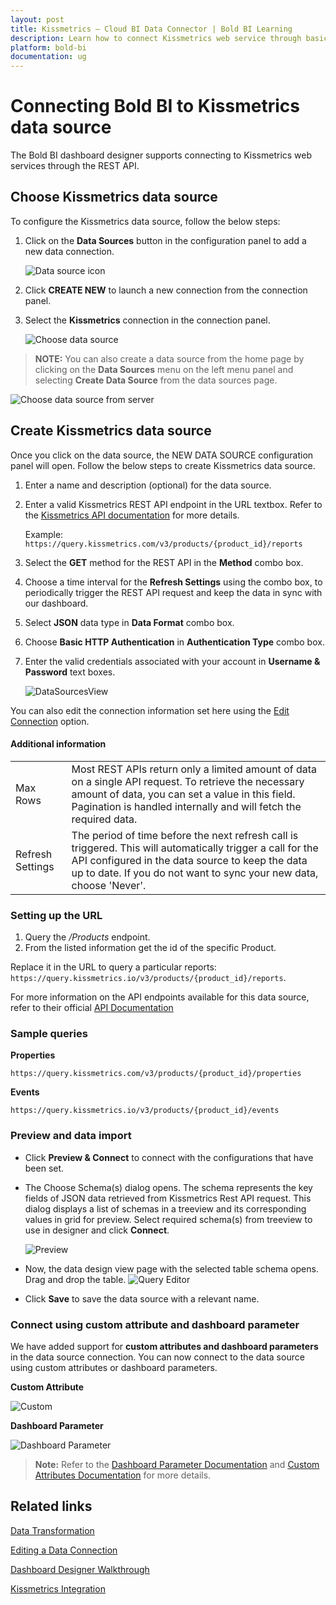 ```yaml
---
layout: post
title: Kissmetrics – Cloud BI Data Connector | Bold BI Learning
description: Learn how to connect Kissmetrics web service through basic http authentication with Bold BI Cloud and create data source.
platform: bold-bi
documentation: ug
---
```


# Connecting Bold BI to Kissmetrics data source
The Bold BI dashboard designer supports connecting to Kissmetrics web services through the REST API.

## Choose Kissmetrics data source

To configure the Kissmetrics data source, follow the below steps:
1. Click on the **Data Sources** button in the configuration panel to add a new data connection.

   ![Data source icon](/static/assets/working-with-datasource/data-connectors/images/common/DataSourcesIcon.png)

2. Click **CREATE NEW** to launch a new connection from the connection panel.
3. Select the **Kissmetrics** connection in the connection panel.

   ![Choose data source](/static/assets/working-with-datasource/data-connectors/images/kissmetrics/ChooseDS.png)

> **NOTE:**  You can also create a data source from the home page by clicking on the **Data Sources** menu on the left menu panel and selecting **Create Data Source** from the data sources page.

   ![Choose data source from server](/static/assets/working-with-datasource/data-connectors/images/kissmetrics/ChooseDS_server.png)

## Create Kissmetrics data source
Once you click on the data source, the NEW DATA SOURCE configuration panel will open. Follow the below steps to create Kissmetrics data source.
1. Enter a name and description (optional) for the data source.
2. Enter a valid Kissmetrics REST API endpoint in the URL textbox. Refer to the [Kissmetrics API documentation](https://developers.kissmetrics.com/reference#overview) for more details.

    Example: `https://query.kissmetrics.com/v3/products/{product_id}/reports`

3. Select the **GET** method for the REST API in the **Method** combo box.
4. Choose a time interval for the **Refresh Settings** using the combo box, to periodically trigger the REST API request and keep the data in sync with our dashboard.  
5. Select **JSON** data type in **Data Format** combo box.
6. Choose **Basic HTTP Authentication** in **Authentication Type** combo box.
7. Enter the valid credentials associated with your account in **Username & Password** text boxes.

    ![DataSourcesView](/static/assets/working-with-datasource/data-connectors/images/kissmetrics/DataSourcesView.png)


You can also edit the connection information set here using the [Edit Connection](/working-with-data-sources/editing-a-data-connection/) option.

#### Additional information
<table width="600">
<tr>
<td>
Max Rows
</td>
<td>
Most REST APIs return only a limited amount of data on a single API request. To retrieve the necessary amount of data, you can set a value in this field. Pagination is handled internally and will fetch the required data.
</td>
</tr>
<tr>
<td>
Refresh Settings
</td>
<td>
The period of time before the next refresh call is triggered. This will automatically trigger a call for the API configured in the data source to keep the data up to date. If you do not want to sync your new data, choose 'Never'.
</td>
</tr>
</table>

### Setting up the URL

1. Query the <i>/Products</i> endpoint.
2. From the listed information get the id of the specific Product.

Replace it in the URL to query a particular reports: `https://query.kissmetrics.io/v3/products/{product_id}/reports`.

For more information on the API endpoints available for this data source, refer to their official [API Documentation](https://developers.kissmetrics.com/reference#overview)

### Sample queries

**Properties**

`https://query.kissmetrics.com/v3/products/{product_id}/properties`

**Events**

`https://query.kissmetrics.io/v3/products/{product_id}/events`

### Preview and data import
* Click **Preview & Connect** to connect with the configurations that have been set.
* The Choose Schema(s) dialog opens. The schema represents the key fields of JSON data retrieved from Kissmetrics Rest API request. This dialog displays a list of schemas in a treeview and its corresponding values in grid for preview. Select required schema(s) from treeview to use in designer and click **Connect**.

   ![Preview](/static/assets/working-with-datasource/data-connectors/images/common/Preview.png)

* Now, the data design view page with the selected table schema opens. Drag and drop the table.
   ![Query Editor](/static/assets/working-with-datasource/data-connectors/images/common/QueryEditor.png)

* Click **Save** to save the data source with a relevant name.

### Connect using custom attribute and dashboard parameter

We have added support for **custom attributes and dashboard parameters** in the data source connection. You can now connect to the data source using custom attributes or dashboard parameters.

**Custom Attribute**

![Custom](/static/assets/working-with-datasource/data-connectors/images/kissmetrics/Custom.png)

**Dashboard Parameter**

![Dashboard Parameter](/static/assets/working-with-datasource/data-connectors/images/kissmetrics/Dashboardparameter.png)

>**Note:** Refer to the [Dashboard Parameter Documentation](https://help.boldbi.com/working-with-data-sources/dashboard-parameter/) and [Custom Attributes Documentation](https://help.boldbi.com/working-with-data-sources/configuring-custom-attribute/) for more details.

## Related links
[Data Transformation](/working-with-data-sources/data-modeling/joining-table/)

[Editing a Data Connection](/working-with-data-sources/editing-a-data-connection/)   

[Dashboard Designer Walkthrough](/getting-started/creating-dashboard/)

[Kissmetrics Integration](https://www.boldbi.com/integrations/kissmetrics?utm_source=syncfusion&utm_medium=documentation&utm_campaign=boldbikissmetricsintegration)